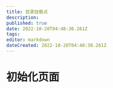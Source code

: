 ```yaml
---
title: 目录挂载点
description: 
published: true
date: 2022-10-20T04:48:30.261Z
tags: 
editor: markdown
dateCreated: 2022-10-20T04:48:30.261Z
---
```


# 初始化页面